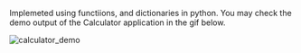Implemeted using functiions, and dictionaries in python.
You may check the demo output of the Calculator application in the gif below.

![calculator_demo](https://user-images.githubusercontent.com/47264501/111260412-bc4e1a80-8646-11eb-848e-f394ea9257a3.gif)
